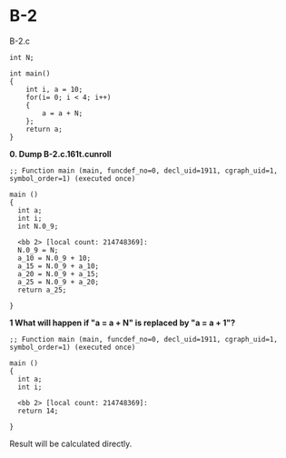 # B-2
B-2.c
```
int N;

int main()
{
    int i, a = 10;
    for(i= 0; i < 4; i++)
    {
        a = a + N;
    };
    return a;
}

```
**0. Dump B-2.c.161t.cunroll**
```
;; Function main (main, funcdef_no=0, decl_uid=1911, cgraph_uid=1, symbol_order=1) (executed once)

main ()
{
  int a;
  int i;
  int N.0_9;

  <bb 2> [local count: 214748369]:
  N.0_9 = N;
  a_10 = N.0_9 + 10;
  a_15 = N.0_9 + a_10;
  a_20 = N.0_9 + a_15;
  a_25 = N.0_9 + a_20;
  return a_25;

}
```

**1   What will happen if "a = a + N" is replaced by "a = a + 1"?**

```
;; Function main (main, funcdef_no=0, decl_uid=1911, cgraph_uid=1, symbol_order=1) (executed once)

main ()
{
  int a;
  int i;

  <bb 2> [local count: 214748369]:
  return 14;

}
```

Result will be calculated directly.